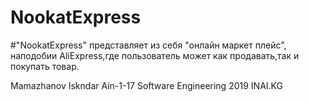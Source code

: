 # NookatExpress

#"NookatExpress" представляет из себя "онлайн маркет плейс", наподобии AliExpress,где пользователь может как продавать,так и покупать товар.



Mamazhanov Iskndar Ain-1-17
Software Engineering 2019 INAI.KG
